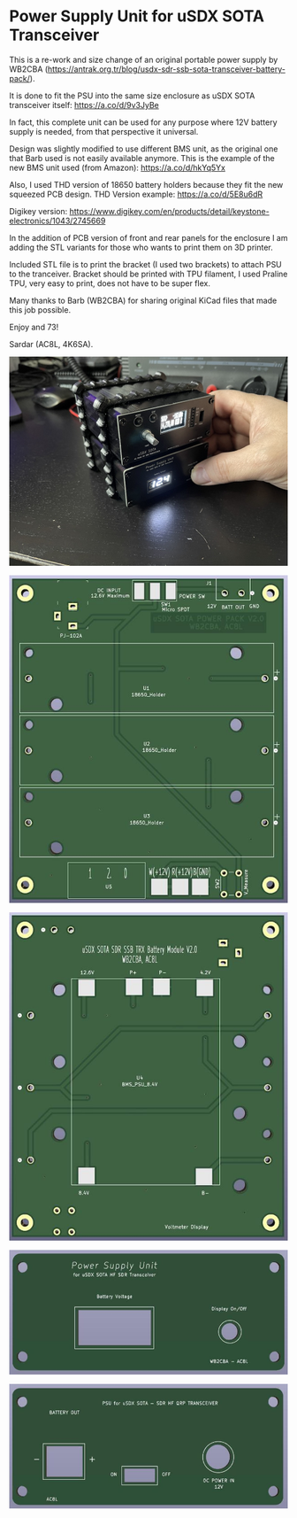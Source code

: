 # Power Supply Unit for uSDX SOTA Transceiver

This is a re-work and size change of an original portable power supply by WB2CBA (https://antrak.org.tr/blog/usdx-sdr-ssb-sota-transceiver-battery-pack/).

It is done to fit the PSU into the same size enclosure as uSDX SOTA transceiver itself: https://a.co/d/9v3JyBe

In fact, this complete unit can be used for any purpose where 12V battery supply is needed, from that perspective it universal.

Design was slightly modified to use different BMS unit, as the original one that Barb used is not easily available anymore.
This is the example of the new BMS unit used (from Amazon): https://a.co/d/hkYq5Yx

Also, I used THD version of 18650 battery holders because they fit the new squeezed PCB design. THD Version example: https://a.co/d/5E8u6dR

Digikey version: https://www.digikey.com/en/products/detail/keystone-electronics/1043/2745669

In the addition of PCB version of front and rear panels for the enclosure I am adding the STL variants for those who wants to print them on 3D printer.

Included STL file is to print the bracket (I used two brackets) to attach PSU to the tranceiver. Bracket should be printed with TPU filament, I used Praline TPU, very easy to print, does not have to be super flex.

Many thanks to Barb (WB2CBA) for sharing original KiCad files that made this job possible.

Enjoy and 73!

Sardar (AC8L, 4K6SA).

![alt text](https://github.com/AC8L/PSU-for-uSDX-SOTA/blob/main/Photos/WithRadioBrackets.jpeg?raw=true)

![alt text](https://github.com/AC8L/PSU-for-uSDX-SOTA/blob/main/MainPCB/uSDX_SOTA_PSU_V2_Top.jpg?raw=true)

![alt text](https://github.com/AC8L/PSU-for-uSDX-SOTA/blob/main/MainPCB/uSDX_SOTA_PSU_V2_Bottom.jpg?raw=true)

![alt text](https://github.com/AC8L/PSU-for-uSDX-SOTA/blob/main/FrontFaceplate/uSDX_SOTA_PSU_Front_Panel.jpg?raw=true)

![alt text](https://github.com/AC8L/PSU-for-uSDX-SOTA/blob/main/RearFaceplate/uSDX_SOTA_PSU_Rear_Panel.jpg?raw=true)
